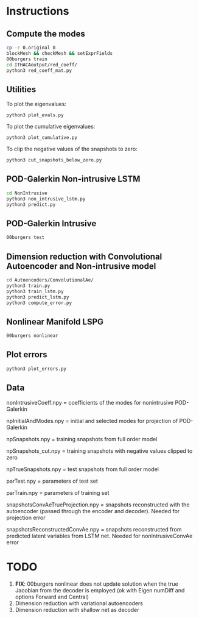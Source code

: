 # Instructions

## Compute the modes

~~~bash
cp -r 0.original 0
blockMesh && checkMesh && setExprFields
00burgers train
cd ITHACAoutput/red_coeff/
python3 red_coeff_mat.py
~~~

## Utilities

To plot the eigenvalues:

```
python3 plot_evals.py
```

To plot the cumulative eigenvalues:

```
python3 plot_cumulative.py
```

To clip the negative values of the snapshots to zero:

```bash
python3 cut_snapshots_below_zero.py
```

## POD-Galerkin Non-intrusive LSTM

~~~bash
cd NonIntrusive
python3 non_intrusive_lstm.py
python3 predict.py
~~~

## POD-Galerkin Intrusive

~~~bash
00burgers test
~~~

## Dimension reduction with Convolutional Autoencoder  and Non-intrusive model

~~~bash
cd Autoencoders/ConvolutionalAe/
python3 train.py
python3 train_lstm.py
python3 predict_lstm.py
python3 compute_error.py
~~~

## Nonlinear Manifold LSPG

~~~bash
00burgers nonlinear
~~~

## Plot errors

~~~bash
python3 plot_errors.py
~~~

## Data

nonIntrusiveCoeff.npy = coefficients of the modes for nonintrusive POD-Galerkin

npInitialAndModes.npy = initial and selected modes for projection of POD-Galerkin

npSnapshots.npy = training snapshots from full order model

npSnapshots_cut.npy = training snapshots with negative values clipped to zero

npTrueSnapshots.npy = test snapshots from full order model

parTest.npy = parameters of test set

parTrain.npy = parameters of training set

snapshotsConvAeTrueProjection.npy = snapshots reconstructed with the autoencoder (passed through the encoder and decoder). Needed for projection error

snapshotsReconstructedConvAe.npy = snapshots reconstructed from predicted latent variables from LSTM net. Needed for nonIntrusiveConvAe error

# TODO

1. **FIX**: 00burgers nonlinear does not update solution when the true Jacobian from the decoder is employed (ok with Eigen numDiff and options Forward and Central)
2. Dimension reduction with variational autoencoders
3. Dimension reduction with shallow net as decoder

